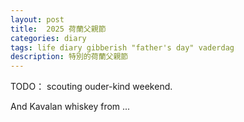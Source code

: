 ```yaml
---
layout: post
title:  2025 荷蘭父親節 
categories: diary
tags: life diary gibberish "father's day" vaderdag
description: 特別的荷蘭父親節
---
```


TODO： scouting ouder-kind weekend.

And Kavalan whiskey from ...
